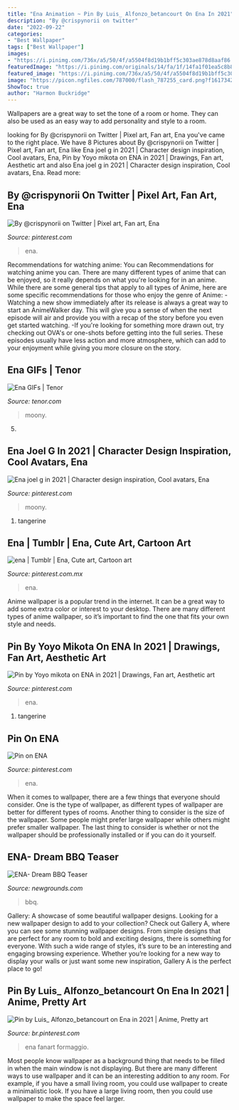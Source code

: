```yaml
---
title: "Ena Animation ~ Pin By Luis_ Alfonzo_betancourt On Ena In 2021"
description: "By @crispynorii on twitter"
date: "2022-09-22"
categories:
- "Best Wallpaper"
tags: ["Best Wallpaper"]
images:
- "https://i.pinimg.com/736x/a5/50/4f/a5504f8d19b1bff5c303ae878d8aaf86.jpg"
featuredImage: "https://i.pinimg.com/originals/14/fa/1f/14fa1f01ea5c8b8c33b87edc6a98816c.jpg"
featured_image: "https://i.pinimg.com/736x/a5/50/4f/a5504f8d19b1bff5c303ae878d8aaf86.jpg"
image: "https://picon.ngfiles.com/787000/flash_787255_card.png?f1617342154"
ShowToc: true
author: "Harmon Buckridge"
---
```



Wallpapers are a great way to set the tone of a room or home. They can also be used as an easy way to add personality and style to a room.

	

		
looking for By @crispynorii on Twitter | Pixel art, Fan art, Ena you've came to the right place. We have 8 Pictures about By @crispynorii on Twitter | Pixel art, Fan art, Ena like Ena joel g in 2021 | Character design inspiration, Cool avatars, Ena, Pin by Yoyo mikota on ENA in 2021 | Drawings, Fan art, Aesthetic art and also Ena joel g in 2021 | Character design inspiration, Cool avatars, Ena. Read more:
		
    
## By @crispynorii On Twitter | Pixel Art, Fan Art, Ena

<img loading=lazy src="https://i.pinimg.com/736x/4f/00/1f/4f001f65291c73a600ca68c091613bc3.jpg" onerror="this.onerror=null;this.src='https://tse3.mm.bing.net/th?id=OIP.6HCtZZUgQLMr8CP7btgfTwHaGT&amp;pid=15.1';" alt="By @crispynorii on Twitter | Pixel art, Fan art, Ena">

_Source: pinterest.com_

>ena. 

	

Recommendations for watching anime: You can
Recommendations for watching anime you can. There are many different types of anime that can be enjoyed, so it really depends on what you're looking for in an anime. While there are some general tips that apply to all types of Anime, here are some specific recommendations for those who enjoy the genre of Anime: 
-Watching a new show immediately after its release is always a great way to start an AnimeWalker day. This will give you a sense of when the next episode will air and provide you with a recap of the story before you even get started watching. 
-If you're looking for something more drawn out, try checking out OVA's or one-shots before getting into the full series. These episodes usually have less action and more atmosphere, which can add to your enjoyment while giving you more closure on the story.

    
## Ena GIFs | Tenor

<img loading=lazy src="https://media.tenor.com/images/7e660c896df69de5cd3ebd3c3b5c9389/tenor.gif" onerror="this.onerror=null;this.src='https://tse2.mm.bing.net/th?id=OIP.fmYMiW32neXNPr08O1yTiQAAAA&amp;pid=15.1';" alt="Ena GIFs | Tenor">

_Source: tenor.com_

>moony. 

	

5.

    
## Ena Joel G In 2021 | Character Design Inspiration, Cool Avatars, Ena

<img loading=lazy src="https://i.pinimg.com/736x/a5/50/4f/a5504f8d19b1bff5c303ae878d8aaf86.jpg" onerror="this.onerror=null;this.src='https://tse4.mm.bing.net/th?id=OIP.K6e2GTneWOok7hKwRkIw1AHaHv&amp;pid=15.1';" alt="Ena joel g in 2021 | Character design inspiration, Cool avatars, Ena">

_Source: pinterest.com_

>moony. 

	

1. tangerine 

    
## Ena | Tumblr | Ena, Cute Art, Cartoon Art

<img loading=lazy src="https://i.pinimg.com/originals/d4/83/ef/d483ef6eeb266bae68e28b8d647dc056.jpg" onerror="this.onerror=null;this.src='https://tse2.mm.bing.net/th?id=OIP.geGG5aE4fk2oDMuMlrgBGAHaIG&amp;pid=15.1';" alt="ena | Tumblr | Ena, Cute art, Cartoon art">

_Source: pinterest.com.mx_

>ena. 

	

Anime wallpaper is a popular trend in the internet. It can be a great way to add some extra color or interest to your desktop. There are many different types of anime wallpaper, so it’s important to find the one that fits your own style and needs.

    
## Pin By Yoyo Mikota On ENA In 2021 | Drawings, Fan Art, Aesthetic Art

<img loading=lazy src="https://i.pinimg.com/736x/b0/ea/34/b0ea349ac3e2b55c3af6df33672d5381.jpg" onerror="this.onerror=null;this.src='https://tse4.mm.bing.net/th?id=OIP.V0QePu95_INKMGeXvEy0fQHaKm&amp;pid=15.1';" alt="Pin by Yoyo mikota on ENA in 2021 | Drawings, Fan art, Aesthetic art">

_Source: pinterest.com_

>ena. 

	

1. tangerine 

    
## Pin On ENA

<img loading=lazy src="https://i.pinimg.com/736x/8a/7d/fb/8a7dfbb03d544283e3c08f62fa4fe893.jpg" onerror="this.onerror=null;this.src='https://tse3.mm.bing.net/th?id=OIP.6KvjNA92tAF9kpSRt-NYWgHaEK&amp;pid=15.1';" alt="Pin on ENA">

_Source: pinterest.com_

>ena. 

	

When it comes to wallpaper, there are a few things that everyone should consider. One is the type of wallpaper, as different types of wallpaper are better for different types of rooms. Another thing to consider is the size of the wallpaper. Some people might prefer large wallpaper while others might prefer smaller wallpaper. The last thing to consider is whether or not the wallpaper should be professionally installed or if you can do it yourself.

    
## ENA- Dream BBQ Teaser

<img loading=lazy src="https://picon.ngfiles.com/787000/flash_787255_card.png?f1617342154" onerror="this.onerror=null;this.src='https://tse1.mm.bing.net/th?id=OIP.MNezEhs5_fJaENEOz-hV-wHaEK&amp;pid=15.1';" alt="ENA- Dream BBQ Teaser">

_Source: newgrounds.com_

>bbq. 

	

Gallery: A showcase of some beautiful wallpaper designs.
Looking for a new wallpaper design to add to your collection? Check out Gallery A, where you can see some stunning wallpaper designs. From simple designs that are perfect for any room to bold and exciting designs, there is something for everyone. With such a wide range of styles, it’s sure to be an interesting and engaging browsing experience. Whether you’re looking for a new way to display your walls or just want some new inspiration, Gallery A is the perfect place to go!





	
	
    
## Pin By Luis_ Alfonzo_betancourt On Ena In 2021 | Anime, Pretty Art

<img loading=lazy src="https://i.pinimg.com/originals/14/fa/1f/14fa1f01ea5c8b8c33b87edc6a98816c.jpg" onerror="this.onerror=null;this.src='https://tse1.mm.bing.net/th?id=OIP.o_z-x_XlT5EyYTjHN_0HdAHaIi&amp;pid=15.1';" alt="Pin by Luis_ Alfonzo_betancourt on Ena in 2021 | Anime, Pretty art">

_Source: br.pinterest.com_

>ena fanart formaggio. 

	

Most people know wallpaper as a background thing that needs to be filled in when the main window is not displaying. But there are many different ways to use wallpaper and it can be an interesting addition to any room. For example, if you have a small living room, you could use wallpaper to create a minimalistic look. If you have a large living room, then you could use wallpaper to make the space feel larger.

